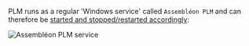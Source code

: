 PLM runs as a regular 'Windows service' called `Assembléon PLM` and can therefore be [started and stopped/restarted accordingly](../general/start-stop-restart_windows-services.md):

![Assembléon PLM service](http://i.imgur.com/AEw75fJ.png)
